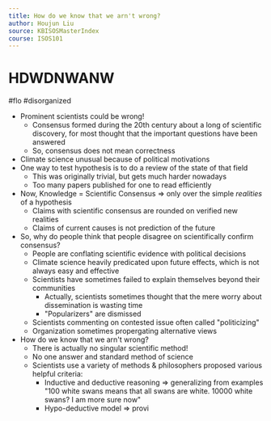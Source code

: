 ```yaml
---
title: How do we know that we arn't wrong?
author: Houjun Liu
source: KBISOSMasterIndex
course: ISOS101
---
```


# HDWDNWANW

#flo #disorganized 

* Prominent scientists could be wrong!
	* Consensus formed during the 20th century about a long of scientific discovery, for most thought that the important questions have been answered
	* So, consensus does not mean correctness
* Climate science unusual because of political motivations
* One way to test hypothesis is to do a review of the state of that field
	*  This was originally trivial, but gets much harder nowadays
	*  Too many papers published for one to read efficiently
* Now, Knowledge = Scientific Consensus => only over the simple _realities_ of a hypothesis
	* Claims with scientific consensus are rounded on verified new realities
	* Claims of current causes is not prediction of the future
* So, why do people think that people disagree on scientifically confirm consensus?
	* People are conflating scientific evidence with political decisions
	* Climate science heavily predicated upon future effects, which is not always easy and effective
	* Scientists have sometimes failed to explain themselves beyond their communities	
		* Actually, scientists sometimes thought that the mere worry about dissemination is wasting time
		* "Popularizers" are dismissed
	* Scientists commenting on contested issue often called "politicizing"
	* Organization sometimes propergating alternative views
* How do we know that we arn't wrong?
	* There is actually no singular scientific method!
	* No one answer and standard method of science
	* Scientists use a variety of methods & philosophers proposed various helpful criteria:
		* Inductive and deductive reasoning => generalizing from examples "100 white swans means that all swans are white. 10000 white swans? I am more sure now"
		* Hypo-deductive model => provi
